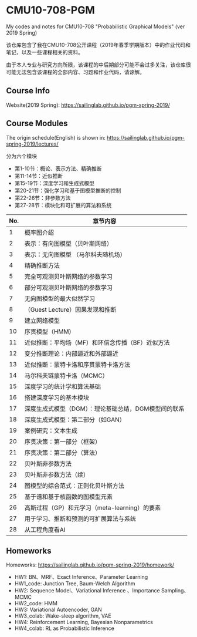 # CMU10-708-PGM
 My codes and notes for CMU10-708 "Probabilistic Graphical Models" (ver 2019 Spring)

该仓库包含了我在CMU10-708公开课程（2019年春季学期版本）中的作业代码和笔记，以及一些课程相关的资料。

由于本人专业与研究方向所限，该课程的中后期部分可能不会过多关注，该仓库很可能无法包含该课程的全部内容、习题和作业代码，请谅解。
## Course Info
Website(2019 Spring): https://sailinglab.github.io/pgm-spring-2019/


## Course Modules
The origin schedule(English) is shown in: https://sailinglab.github.io/pgm-spring-2019/lectures/

分为六个模块
- 第1-10节：概论、表示方法、精确推断
- 第11-14节：近似推断
- 第15-19节：深度学习和生成式模型
- 第20-21节：强化学习和基于图模型推断的控制
- 第22-26节：非参数方法
- 第27-28节：模块化和可扩展的算法和系统

| No. | 章节内容                                             |
| --- | ---------------------------------------------------- |
| 1   | 概率图介绍                                           |
| 2   | 表示：有向图模型（贝叶斯网络）                       |
| 3   | 表示：无向图模型 （马尔科夫随机场）                  |
| 4   | 精确推断方法                                         |
| 5   | 完全可观测贝叶斯网络的参数学习                       |
| 6   | 部分可观测贝叶斯网络的参数学习                       |
| 7   | 无向图模型的最大似然学习                             |
| 8   | （Guest Lecture）因果发现和推断                      |
| 9   | 建立网络模型                                         |
| 10  | 序贯模型（HMM）                                      |
| 11  | 近似推断：平均场（MF）和环信念传播（BF）近似方法     |
| 12  | 变分推断理论：内部逼近和外部逼近                     |
| 13  | 近似推断：蒙特卡洛和序贯蒙特卡洛方法                 |
| 14  | 马尔科夫链蒙特卡洛（MCMC）                           |
| 15  | 深度学习的统计学和算法基础                           |
| 16  | 搭建深度学习的基本模块                               |
| 17  | 深度生成式模型（DGM）：理论基础总结，DGM模型间的联系 |
| 18  | 深度生成式模型：第二部分（如GAN）                    |
| 19  | 案例研究：文本生成                                   |
| 20  | 序贯决策：第一部分（框架）                           |
| 21  | 序贯决策：第二部分（算法）                           |
| 22  | 贝叶斯非参数方法                                     |
| 23  | 贝叶斯非参数方法（续）                               |
| 24  | 图模型的综合范式：正则化贝叶斯方法                   |
| 25  | 基于谱和基于核函数的图模型元素                       |
| 26  | 高斯过程（GP）和元学习（meta-learning）的要素        |
| 27  | 用于学习、推断和预测的可扩展算法与系统               |
| 28  | 从工程角度看AI                                       |

## Homeworks
Homeworks: https://sailinglab.github.io/pgm-spring-2019/homework/

- HW1: BN、MRF、Exact Inference、Parameter Learning
- HW1_code: Junction Tree, Baum-Welch Algorithm
- HW2: Sequence Model、Variational Inference 、Importance Sampling、MCMC
- HW2_code: HMM
- HW3: Variational Autoencoder, GAN
- HW3_colab: Wake-sleep algorithm, VAE
- HW4: Reinforcement Learning, Bayesian Nonparametrics
- HW4_colab: RL as Probabilistic Inference